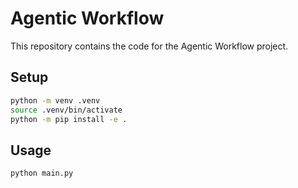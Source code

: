 # Agentic Workflow

This repository contains the code for the Agentic Workflow project.

## Setup

```bash
python -m venv .venv
source .venv/bin/activate
python -m pip install -e .
```

## Usage

```bash
python main.py
```
